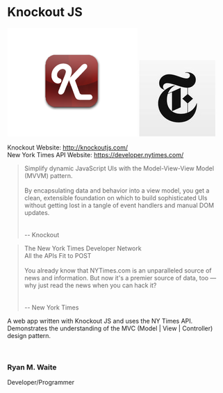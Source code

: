 # Knockout JS
![](img/knockout.png)
![](img/nytimes.jpg)

Knockout Website: http://knockoutjs.com/
<br/>
New York Times API Website: https://developer.nytimes.com/

<blockquote>
Simplify dynamic JavaScript UIs with the Model-View-View Model (MVVM) pattern.
<br/><br/>
By encapsulating data and behavior into a view model, you get a clean, extensible foundation on which to build sophisticated UIs without getting lost in a tangle of event handlers and manual DOM updates.
<br/><br/><br/>
-- Knockout
</blockquote>

<blockquote>
The New York Times Developer Network<br/>
All the APIs Fit to POST
<br/><br/>
You already know that NYTimes.com is an unparalleled source of news and information. But now it's a premier source of data, too — why just read the news when you can hack it?
<br/><br/><br/>
-- New York Times
</blockquote>

A web app written with Knockout JS and uses the NY Times API. <br/>
Demonstrates the understanding of the MVC (Model | View | Controller) design pattern.

<br/>

### Ryan M. Waite
Developer/Programmer
